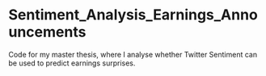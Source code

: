 # Sentiment_Analysis_Earnings_Announcements
Code for my master thesis, where I analyse whether Twitter Sentiment can be used to predict earnings surprises.
